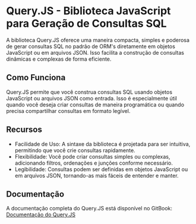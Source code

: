 # Query.JS - Biblioteca JavaScript para Geração de Consultas SQL

A biblioteca Query.JS oferece uma maneira compacta, simples e poderosa de gerar consultas SQL no padrão de ORM's diretamente em objetos JavaScript ou em arquivos JSON. Isso facilita a construção de consultas dinâmicas e complexas de forma eficiente.

## Como Funciona

Query.JS permite que você construa consultas SQL usando objetos JavaScript ou arquivos JSON como entrada. Isso é especialmente útil quando você deseja criar consultas de maneira programática ou quando precisa compartilhar consultas em formato legível.

## Recursos

- Facilidade de Uso: A sintaxe da biblioteca é projetada para ser intuitiva, permitindo que você crie consultas rapidamente.
- Flexibilidade: Você pode criar consultas simples ou complexas, adicionando filtros, ordenações e junções conforme necessário.
- Legibilidade: Consultas podem ser definidas em objetos JavaScript ou em arquivos JSON, tornando-as mais fáceis de entender e manter.

## Documentação

A documentação completa do Query.JS está disponível no GitBook: [Documentação do Query.JS](https://nopake.gitbook.io/bibliotecas-javascript/)


